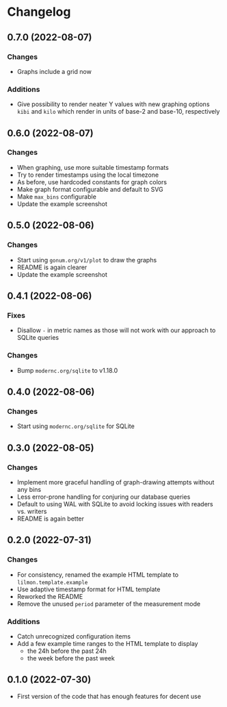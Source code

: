 # Changelog

## 0.7.0 (2022-08-07)

### Changes

* Graphs include a grid now

### Additions

* Give possibility to render neater Y values with new graphing options `kibi`
  and `kilo` which render in units of base-2 and base-10, respectively

## 0.6.0 (2022-08-07)

### Changes

* When graphing, use more suitable timestamp formats
* Try to render timestamps using the local timezone
* As before, use hardcoded constants for graph colors
* Make graph format configurable and default to SVG
* Make `max_bins` configurable
* Update the example screenshot

## 0.5.0 (2022-08-06)

### Changes

* Start using `gonum.org/v1/plot` to draw the graphs
* README is again clearer
* Update the example screenshot

## 0.4.1 (2022-08-06)

### Fixes

* Disallow `-` in metric names as those will not work with our approach to
  SQLite queries

### Changes

* Bump `modernc.org/sqlite` to v1.18.0

## 0.4.0 (2022-08-06)

### Changes

* Start using `modernc.org/sqlite` for SQLite

## 0.3.0 (2022-08-05)

### Changes

* Implement more graceful handling of graph-drawing attempts without any bins
* Less error-prone handling for conjuring our database queries
* Default to using WAL with SQLite to avoid locking issues with readers vs. writers
* README is again better

## 0.2.0 (2022-07-31)

### Changes

* For consistency, renamed the example HTML template to
  `lilmon.template.example`
* Use adaptive timestamp format for HTML template
* Reworked the README
* Remove the unused `period` parameter of the measurement mode

### Additions

* Catch unrecognized configuration items
* Add a few example time ranges to the HTML template to display
  * the 24h before the past 24h
  * the week before the past week

## 0.1.0 (2022-07-30)

* First version of the code that has enough features for decent use
